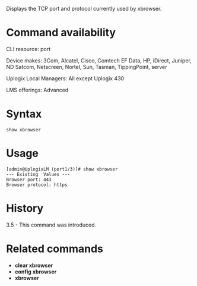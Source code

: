 <!-- 5.4 -->

Displays the TCP port and protocol currently used by xbrowser.

# Command availability 

CLI resource: port

Device makes: 3Com, Alcatel, Cisco, Comtech EF Data, HP, iDirect, Juniper, ND Satcom, Netscreen, Nortel, Sun, Tasman, TippingPoint, server

Uplogix Local Managers: All except Uplogix 430

LMS offerings: Advanced

# Syntax 

```
show xbrowser
```

# Usage 

```
[admin@UplogixLM (port1/3)]# show xbrowser
--- Existing  Values ---
Browser port: 443
Browser protocol: https
```

# History 

3.5 - This command was introduced.

# Related commands

- **clear xbrowser**
- **config xbrowser**
- **xbrowser**
